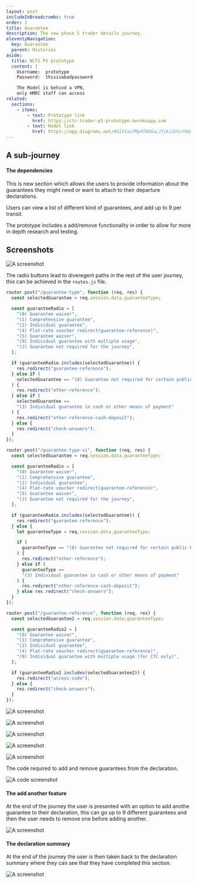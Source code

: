 ```yaml
---
layout: post
includeInBreadcrumbs: true
order: 1
title: Guarantee
description: The new phase 5 trader details journey.
eleventyNavigation:
  key: Guarantee
  parent: Histories
aside:
  title: NCTS P5 prototype
  content: |
    Username:  prototype
    Password:  thisisabadpassword

    The Model is behind a VPN, 
    only HMRC staff can access
related:
  sections:
    - items:
        - text: Prototype link
          href: https://ctc-trader-p5-prototype.herokuapp.com
        - text: Model link
          href: https://app.diagrams.net/#G15taz7Mp4fHI6uLJfiki2UtcY08oxmCby
---
```


## A sub-journey

#### The dependencies

This is new section which allows the users to provide information about the guarantees they might need or want to attach to their departure declarations.

Users can view a list of different kind of guarantees, and add up to 9 per transit.

The prototype includes a add/remove functionality in order to allow for more in depth research and testing.

## Screenshots

![A screenshot](/assets/guarantee/01.png "A screenshot of the guarantee sub-journey")
<br>

The radio buttons lead to diveregent paths in the rest of the user journey, this can be achieved in the `routes.js` file.

```js
router.post("/guarantee-type", function (req, res) {
  const selectedGuarantee = req.session.data.guaranteeType;

  const guaranteeRadio = [
    "(0) Guarantee waiver",
    "(1) Comprehensive guarantee",
    "(2) Individual guarantee",
    "(4) Flat-rate voucher redirect(guarantee-reference)",
    "(5) Guarantee waiver",
    "(9) Individual guarantee with multiple usage",
    "(J) Guarantee not required for the journey",
  ];

  if (guaranteeRadio.includes(selectedGuarantee)) {
    res.redirect("guarantee-reference");
  } else if (
    selectedGuarantee == "(8) Guarantee not required for certain public bodies"
  ) {
    res.redirect("other-reference");
  } else if (
    selectedGuarantee ==
    "(3) Individual guarantee in cash or other means of payment"
  ) {
    res.redirect("other-reference-cash-deposit");
  } else {
    res.redirect("check-answers");
  }
});

router.post("/guarantee-type-xi", function (req, res) {
  const selectedGuarantee = req.session.data.guaranteeType;

  const guaranteeRadio = [
    "(0) Guarantee waiver",
    "(1) Comprehensive guarantee",
    "(2) Individual guarantee",
    "(4) Flat-rate voucher redirect(guarantee-reference)",
    "(5) Guarantee waiver",
    "(J) Guarantee not required for the journey",
  ];

  if (guaranteeRadio.includes(selectedGuarantee)) {
    res.redirect("guarantee-reference");
  } else {
    let guaranteeType = req.session.data.guaranteeType;

    if (
      guaranteeType == "(8) Guarantee not required for certain public bodies"
    ) {
      res.redirect("other-reference");
    } else if (
      guaranteeType ==
      "(3) Individual guarantee in cash or other means of payment"
    ) {
      res.redirect("other-reference-cash-deposit");
    } else res.redirect("check-answers");
  }
});

router.post("/guarantee-reference", function (req, res) {
  const selectedGuarantee2 = req.session.data.guaranteeType;

  const guaranteeRadio2 = [
    "(0) Guarantee waiver",
    "(1) Comprehensive guarantee",
    "(2) Individual guarantee",
    "(4) Flat-rate voucher redirect(guarantee-reference)",
    "(9) Individual guarantee with multiple usage (for CTC only)",
  ];

  if (guaranteeRadio2.includes(selectedGuarantee2)) {
    res.redirect("access-code");
  } else {
    res.redirect("check-answers");
  }
});
```

![A screenshot](/assets/guarantee/02.png "A screenshot of the guarantee sub-journey")
<br>

![A screenshot](/assets/guarantee/03.png "A screenshot of the guarantee sub-journey")
<br>

![A screenshot](/assets/guarantee/04.png "A screenshot of the guarantee sub-journey")
<br>

![A screenshot](/assets/guarantee/05.png "A screenshot of the guarantee sub-journey")
<br>

![A screenshot](/assets/guarantee/06.png "A screenshot of the guarantee sub-journey")
<br>

The code required to add and remove guarantees from the declaration.

![A code screenshot](/assets/guarantee/routes-2.png "A screenshot of the guarantee sub-journey code")
<br>

#### The add another feature

At the end of the journey the user is presented with an option to add anothe guarantee to their declaration, this can go up to 9 different guarantees and then the user needs to remove one before adding another.

![A screenshot](/assets/guarantee/07.png "A screenshot of the guarantee sub-journey")
<br>

#### The declaration summary

At the end of the journey the user is then taken back to the declaration summary where they can see that they have completed this section.

![A screenshot](/assets/guarantee/08.png "A screenshot of the declaration summary")
<br>
